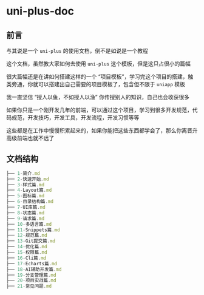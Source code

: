 # uni-plus-doc

## 前言

与其说是一个 `uni-plus` 的使用文档，倒不是如说是一个教程

这个文档，虽然教大家如何去使用 `uni-plus` 这个模板，但是这只占很小的篇幅

很大篇幅还是在讲如何搭建这样的一个 “项目模板”，学习完这个项目的搭建，触类旁通，你就可以搭建出自己需要的项目模板了，包含但不限于 `uniapp` 模板

我一直坚信 “授人以鱼，不如授人以渔” 你传授别人的知识，自己也会收获很多

如果你只是一个刚开发几年的前端，可以通过这个项目，学习到很多开发规范，代码规范，开发技巧，开发工具，开发流程，开发习惯等等

这些都是在工作中慢慢积累起来的，如果你能把这些东西都学会了，那么你离晋升高级前端也就不远了

## 文档结构

```javascript
├── 1-简介.md
├── 2-快速开始.md
├── 3-样式篇.md
├── 4-Layout篇.md
├── 5-图标篇.md
├── 6-目录结构篇.md
├── 7-UI库篇.md
├── 8-状态篇.md
├── 9-请求篇.md       
├── 10-多语言篇.md  
├── 11-Snippets篇.md
├── 12-规范篇.md    
├── 13-Git提交篇.md 
├── 14-优化篇.md    
├── 15-权限篇.md    
├── 16-Cli篇.md     
├── 17-Echarts篇.md 
├── 18-AI辅助开发篇.md
├── 19-分支管理篇.md
├── 20-项目实战篇.md
├── 21-常见问题.md
```
